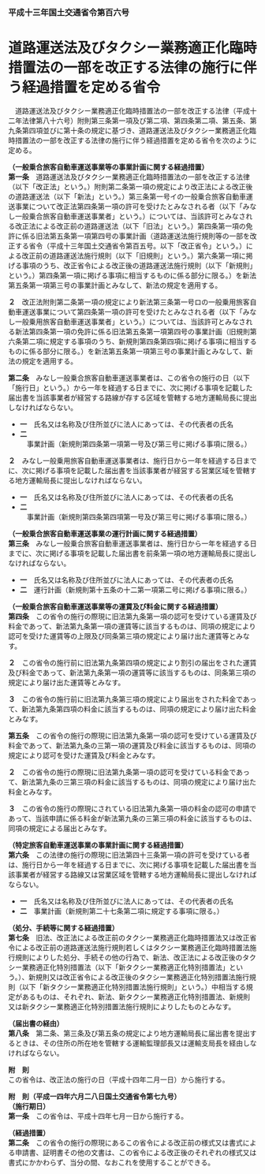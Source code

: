 ### 平成十三年国土交通省令第百六号  
# 道路運送法及びタクシー業務適正化臨時措置法の一部を改正する法律の施行に伴う経過措置を定める省令  
　道路運送法及びタクシー業務適正化臨時措置法の一部を改正する法律（平成十二年法律第八十六号）附則第三条第一項及び第二項、第四条第二項、第五条、第九条第四項並びに第十条の規定に基づき、道路運送法及びタクシー業務適正化臨時措置法の一部を改正する法律の施行に伴う経過措置を定める省令を次のように定める。  
  
**（一般乗合旅客自動車運送事業等の事業計画に関する経過措置）**  
**第一条**　道路運送法及びタクシー業務適正化臨時措置法の一部を改正する法律（以下「改正法」という。）附則第二条第一項の規定により改正法による改正後の道路運送法（以下「新法」という。）第三条第一号イの一般乗合旅客自動車運送事業について改正法第四条第一項の許可を受けたとみなされる者（以下「みなし一般乗合旅客自動車運送事業者」という。）については、当該許可とみなされる改正法による改正前の道路運送法（以下「旧法」という。）第四条第一項の免許に係る旧法第五条第一項第四号の事業計画（道路運送法施行規則等の一部を改正する省令（平成十三年国土交通省令第百五号。以下「改正省令」という。）による改正前の道路運送法施行規則（以下「旧規則」という。）第六条第一項に掲げる事項のうち、改正省令による改正後の道路運送法施行規則（以下「新規則」という。）第四条第一項に掲げる事項に相当するものに係る部分に限る。）を新法第五条第一項第三号の事業計画とみなして、新法の規定を適用する。  
  
**２**　改正法附則第二条第一項の規定により新法第三条第一号ロの一般乗用旅客自動車運送事業について第四条第一項の許可を受けたとみなされる者（以下「みなし一般乗用旅客自動車運送事業者」という。）については、当該許可とみなされる新法第四条第一項の免許に係る旧法第五条第一項第四号の事業計画（旧規則第六条第二項に規定する事項のうち、新規則第四条第四項に掲げる事項に相当するものに係る部分に限る。）を新法第五条第一項第三号の事業計画とみなして、新法の規定を適用する。  
  
**第二条**　みなし一般乗合旅客自動車運送事業者は、この省令の施行の日（以下「施行日」という。）から一年を経過する日までに、次に掲げる事項を記載した届出書を当該事業者が経営する路線が存する区域を管轄する地方運輸局長に提出しなければならない。  
* **一**　氏名又は名称及び住所並びに法人にあっては、その代表者の氏名  
* **二**　事業計画（新規則第四条第一項第一号及び第三号に掲げる事項に限る。）  
  
**２**　みなし一般乗用旅客自動車運送事業者は、施行日から一年を経過する日までに、次に掲げる事項を記載した届出書を当該事業者が経営する営業区域を管轄する地方運輸局長に提出しなければならない。  
* **一**　氏名又は名称及び住所並びに法人にあっては、その代表者の氏名  
* **二**　事業計画（新規則第四条第四項第一号及び第三号に掲げる事項に限る。）  
  
**（一般乗合旅客自動車運送事業の運行計画に関する経過措置）**  
**第三条**　みなし一般乗合旅客自動車運送事業者は、施行日から一年を経過する日までに、次に掲げる事項を記載した届出書を前条第一項の地方運輸局長に提出しなければならない。  
* **一**　氏名又は名称及び住所並びに法人にあっては、その代表者の氏名  
* **二**　運行計画（新規則第十五条の十二第一項第二号に掲げる事項に限る。）  
  
**（一般乗合旅客自動車運送事業等の運賃及び料金に関する経過措置）**  
**第四条**　この省令の施行の際現に旧法第九条第一項の認可を受けている運賃及び料金であって、新法第九条第一項の運賃等に該当するものは、同項の規定により認可を受けた運賃等の上限及び同条第三項の規定により届け出た運賃等とみなす。  
  
**２**　この省令の施行前に旧法第九条第四項の規定により割引の届出をされた運賃及び料金であって、新法第九条第一項の運賃等に該当するものは、同条第三項の規定により届け出た運賃等とみなす。  
  
**３**　この省令の施行前に旧法第九条第三項の規定により届出をされた料金であって、新法第九条第四項の料金に該当するものは、同項の規定により届け出た料金とみなす。  
  
**第五条**　この省令の施行の際現に旧法第九条第一項の認可を受けている運賃及び料金であって、新法第九条の三第一項の運賃及び料金に該当するものは、同項の規定により認可を受けた運賃及び料金とみなす。  
  
**２**　この省令の施行の際現に旧法第九条第一項の認可を受けている料金であって、新法第九条の三第三項の料金に該当するものは、同項の規定により届け出た料金とみなす。  
  
**３**　この省令の施行の際現にされている旧法第九条第一項の料金の認可の申請であって、当該申請に係る料金が新法第九条の三第三項の料金に該当するものは、同項の規定による届出とみなす。  
  
**（特定旅客自動車運送事業の事業計画に関する経過措置）**  
**第六条**　この法律の施行の際現に旧法第四十三条第一項の許可を受けている者は、施行日から一年を経過する日までに、次に掲げる事項を記載した届出書を当該事業者が経営する路線又は営業区域を管轄する地方運輸局長に提出しなければならない。  
* **一**　氏名又は名称及び住所並びに法人にあっては、その代表者の氏名  
* **二**　事業計画（新規則第二十七条第二項に規定する事項に限る。）  
  
**（処分、手続等に関する経過措置）**  
**第七条**　旧法、改正法による改正前のタクシー業務適正化臨時措置法又は改正省令による改正前の道路運送法施行規則若しくはタクシー業務適正化臨時措置法施行規則によりした処分、手続その他の行為で、新法、改正法による改正後のタクシー業務適正化特別措置法（以下「新タクシー業務適正化特別措置法」という。）、新規則又は改正省令による改正後のタクシー業務適正化特別措置法施行規則（以下「新タクシー業務適正化特別措置法施行規則」という。）中相当する規定があるものは、それぞれ、新法、新タクシー業務適正化特別措置法、新規則又は新タクシー業務適正化特別措置法施行規則によりしたものとみなす。  
  
**（届出書の経由）**  
**第八条**　第二条、第三条及び第五条の規定により地方運輸局長に届出書を提出するときは、その住所の所在地を管轄する運輸監理部長又は運輸支局長を経由しなければならない。  
  
**附　則**  
この省令は、改正法の施行の日（平成十四年二月一日）から施行する。  
  
**附　則（平成一四年六月二八日国土交通省令第七九号）**  
**（施行期日）**  
**第一条**　この省令は、平成十四年七月一日から施行する。  
  
**（経過措置）**  
**第二条**　この省令の施行の際現にあるこの省令による改正前の様式又は書式による申請書、証明書その他の文書は、この省令による改正後のそれぞれの様式又は書式にかかわらず、当分の間、なおこれを使用することができる。  
  
